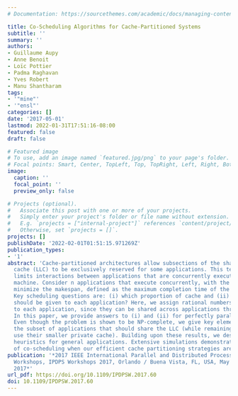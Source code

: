 ```yaml
---
# Documentation: https://sourcethemes.com/academic/docs/managing-content/

title: Co-Scheduling Algorithms for Cache-Partitioned Systems
subtitle: ''
summary: ''
authors:
- Guillaume Aupy
- Anne Benoit
- Loïc Pottier
- Padma Raghavan
- Yves Robert
- Manu Shantharam
tags:
- '"mine"'
- '"ensl"'
categories: []
date: '2017-05-01'
lastmod: 2022-01-31T17:51:16-08:00
featured: false
draft: false

# Featured image
# To use, add an image named `featured.jpg/png` to your page's folder.
# Focal points: Smart, Center, TopLeft, Top, TopRight, Left, Right, BottomLeft, Bottom, BottomRight.
image:
  caption: ''
  focal_point: ''
  preview_only: false

# Projects (optional).
#   Associate this post with one or more of your projects.
#   Simply enter your project's folder or file name without extension.
#   E.g. `projects = ["internal-project"]` references `content/project/deep-learning/index.md`.
#   Otherwise, set `projects = []`.
projects: []
publishDate: '2022-02-01T01:51:15.971269Z'
publication_types:
- '1'
abstract: 'Cache-partitioned architectures allow subsections of the shared last-level
  cache (LLC) to be exclusively reserved for some applications. This technique dramatically
  limits interactions between applications that are concurrently executing on a multicore
  machine. Consider n applications that execute concurrently, with the objective to
  minimize the makespan, defined as the maximum completion time of the n applications.
  Key scheduling questions are: (i) which proportion of cache and (ii) how many processors
  should be given to each application? Here, we assign rational numbers of processors
  to each application, since they can be shared across applications through multi-threading.
  In this paper, we provide answers to (i) and (ii) for perfectly parallel applications.
  Even though the problem is shown to be NP-complete, we give key elements to determine
  the subset of applications that should share the LLC (while remaining ones only
  use their smaller private cache). Building upon these results, we design efficient
  heuristics for general applications. Extensive simulations demonstrate the usefulness
  of co-scheduling when our efficient cache partitioning strategies are deployed.'
publication: '*2017 IEEE International Parallel and Distributed Processing Symposium
  Workshops, IPDPS Workshops 2017, Orlando / Buena Vista, FL, USA, May 29 - June 2,
  2017*'
url_pdf: https://doi.org/10.1109/IPDPSW.2017.60
doi: 10.1109/IPDPSW.2017.60
---
```

